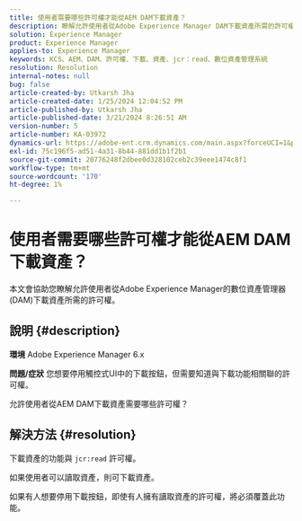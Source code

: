 ```yaml
---
title: 使用者需要哪些許可權才能從AEM DAM下載資產？
description: 瞭解允許使用者從Adobe Experience Manager DAM下載資產所需的許可權。
solution: Experience Manager
product: Experience Manager
applies-to: Experience Manager
keywords: KCS、AEM、DAM、許可權、下載、資產、jcr：read、數位資產管理系統
resolution: Resolution
internal-notes: null
bug: false
article-created-by: Utkarsh Jha
article-created-date: 1/25/2024 12:04:52 PM
article-published-by: Utkarsh Jha
article-published-date: 3/21/2024 8:26:51 AM
version-number: 5
article-number: KA-03972
dynamics-url: https://adobe-ent.crm.dynamics.com/main.aspx?forceUCI=1&pagetype=entityrecord&etn=knowledgearticle&id=ecedb8ef-79bb-ee11-a569-6045bd0065b6
exl-id: 75c196f5-ad51-4a31-8b44-881dd1b1f2b1
source-git-commit: 20776248f2dbee0d328102ceb2c39eee1474c8f1
workflow-type: tm+mt
source-wordcount: '170'
ht-degree: 1%

---
```


# 使用者需要哪些許可權才能從AEM DAM下載資產？


本文會協助您瞭解允許使用者從Adobe Experience Manager的數位資產管理器(DAM)下載資產所需的許可權。

## 說明 {#description}


<b>環境</b>
Adobe Experience Manager 6.x

<b>問題/症狀</b>
您想要停用觸控式UI中的下載按鈕，但需要知道與下載功能相關聯的許可權。

允許使用者從AEM DAM下載資產需要哪些許可權？


## 解決方法 {#resolution}


下載資產的功能與 `jcr:read` 許可權。

如果使用者可以讀取資產，則可下載資產。

如果有人想要停用下載按鈕，即使有人擁有讀取資產的許可權，將必須覆蓋此功能。
